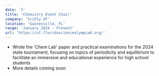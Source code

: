 ```yaml
---
date: '3'
title: 'Chemistry Event Chair'
company: 'SciOly UF'
location: 'Gainesville, FL'
range: 'January 2024 - Present'
url: 'https://uf.floridascienceolympiad.org/'
---
```


- Wrote the 'Chem Lab' paper and practical examinations for the 2024 state tournament, focusing on topics of periodicity and equilibrium to facilitate an immersive and educational experience for high school students
- More details coming soon
